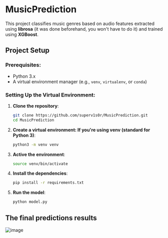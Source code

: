 # MusicPrediction

This project classifies music genres based on audio features extracted using **librosa** (it was done beforehand, you won't have to do it) and trained using **XGBoost**.

## Project Setup

### Prerequisites:
- Python 3.x
- A virtual environment manager (e.g., `venv`, `virtualenv`, or `conda`)

### Setting Up the Virtual Environment:

1. **Clone the repository**:
   ```bash
   git clone https://github.com/superv1s0r/MusicPrediction.git
   cd MusicPrediction

2. **Create a virtual environment: If you're using venv (standard for Python 3)**:
   ```bash
   python3 -m venv venv
   ```
   
3. **Active the environment**:
   ```bash
   source venv/bin/activate
   ```

4. **Install the dependencies**:
   ```bash
   pip install -r requirements.txt
   ```
   
5. **Run the model**:
   ```bash
   python model.py
   ```

## The final predictions results
![image](https://github.com/user-attachments/assets/3a7d8def-5152-4055-8d85-1994a88691ce)
